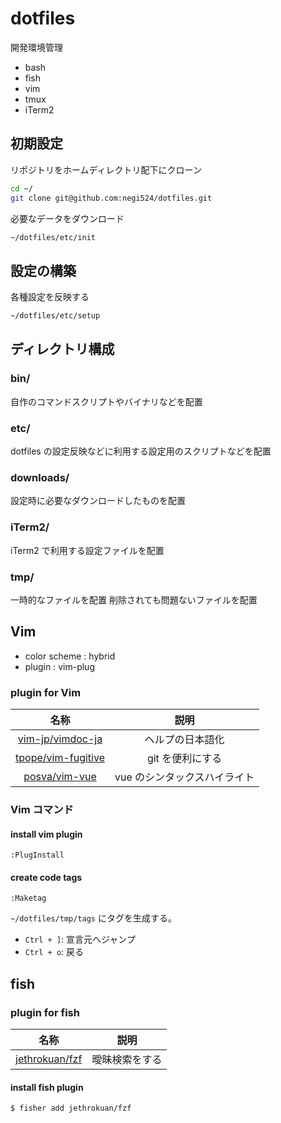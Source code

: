 # dotfiles

開発環境管理

- bash
- fish
- vim
- tmux
- iTerm2

## 初期設定

リポジトリをホームディレクトリ配下にクローン

```bash
cd ~/
git clone git@github.com:negi524/dotfiles.git
```

必要なデータをダウンロード

```bash
~/dotfiles/etc/init
```

## 設定の構築

各種設定を反映する

```bash
~/dotfiles/etc/setup
```

## ディレクトリ構成

### bin/

自作のコマンドスクリプトやバイナリなどを配置

### etc/

dotfiles の設定反映などに利用する設定用のスクリプトなどを配置

### downloads/

設定時に必要なダウンロードしたものを配置

### iTerm2/

iTerm2 で利用する設定ファイルを配置

### tmp/

一時的なファイルを配置
削除されても問題ないファイルを配置

## Vim

- color scheme : hybrid
- plugin : vim-plug

### plugin for Vim

|          名称          |             説明             |
| :--------------------: | :--------------------------: |
|  [vim-jp/vimdoc-ja][]  |       ヘルプの日本語化       |
| [tpope/vim-fugitive][] |       git を便利にする       |
|   [posva/vim-vue][]    | vue のシンタックスハイライト |

### Vim コマンド

#### install vim plugin

```
:PlugInstall
```

#### create code tags

```
:Maketag
```

`~/dotfiles/tmp/tags` にタグを生成する。

- `Ctrl + ]`: 宣言元へジャンプ
- `Ctrl + o`: 戻る

## fish

### plugin for fish

|        名称        |      説明      |
| :----------------: | :------------: |
| [jethrokuan/fzf][] | 曖昧検索をする |

#### install fish plugin

```
$ fisher add jethrokuan/fzf
```

[vim-jp/vimdoc-ja]: https://github.com/vim-jp/vimdoc-ja
[tpope/vim-fugitive]: https://github.com/tpope/vim-fugitive
[posva/vim-vue]: https://github.com/posva/vim-vue
[jethrokuan/fzf]: https://github.com/jethrokuan/fzf

